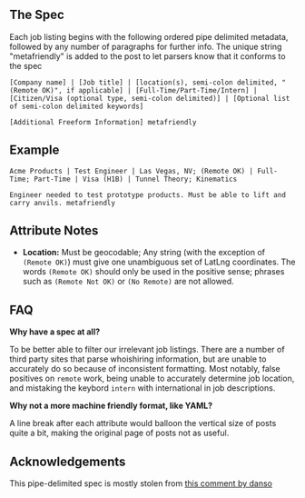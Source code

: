 ## The Spec
Each job listing begins with the following ordered pipe delimited metadata, followed by any number of paragraphs for further info. The unique string "metafriendly" is added to the post to let parsers know that it conforms to the spec
```
[Company name] | [Job title] | [location(s), semi-colon delimited, "(Remote OK)", if applicable] | [Full-Time/Part-Time/Intern] | [Citizen/Visa (optional type, semi-colon delimited)] | [Optional list of semi-colon delimited keywords]

[Additional Freeform Information] metafriendly
```

## Example
```
Acme Products | Test Engineer | Las Vegas, NV; (Remote OK) | Full-Time; Part-Time | Visa (H1B) | Tunnel Theory; Kinematics

Engineer needed to test prototype products. Must be able to lift and carry anvils. metafriendly
```

## Attribute Notes

* **Location:** Must be geocodable; Any string (with the exception of `(Remote OK)`) must give one unambiguous set of LatLng coordinates. The words `(Remote OK)` should only be used in the positive sense; phrases such as `(Remote Not OK)` or `(No Remote)` are not allowed.

## FAQ

**Why have a spec at all?**

To be better able to filter our irrelevant job listings. There are a number of third party sites that parse whoishiring information, but are unable to accurately do so because of inconsistent formatting. Most notably, false positives on `remote` work, being unable to accurately determine job location, and mistaking the keybord `intern` with international in job descriptions.

**Why not a more machine friendly format, like YAML?**

A line break after each attribute would balloon the vertical size of posts quite a bit, making the original page of posts not as useful.

## Acknowledgements

This pipe-delimited spec is mostly stolen from [this comment by danso](https://news.ycombinator.com/item?id=9635683)
